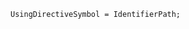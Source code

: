 <!-- This file is generated automatically by infrastructure scripts. Please don't edit by hand. -->

```{ .ebnf .slang-ebnf #UsingDirectiveSymbol }
UsingDirectiveSymbol = IdentifierPath;
```
